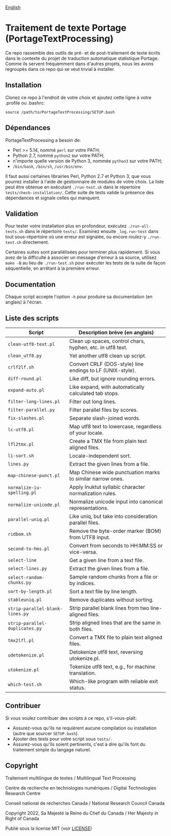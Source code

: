 [English](README.md)

# Traitement de texte Portage (PortageTextProcessing)

Ce repo rassemble des outils de pré- et de post-traitement de texte écrits dans le
contexte du projet de traduction automatique statistique Portage. Comme ils servent
fréquemment dans d'autres projets, nous les avons regroupés dans ce repo qui se veut
trivial à installer.

## Installation

Clonez ce repo à l'endroit de votre choix et ajoutez cette ligne à votre .profile ou .bashrc:

`source /path/to/PortageTextProcessing/SETUP.bash`

## Dépendances

PortageTextProcessing a besoin de:
 - Perl >= 5.14, nommé `perl` sur votre PATH;
 - Python 2.7, nommé `python2` sur votre PATH;
 - n'importe quelle version de Python 3, nommée `python3` sur votre PATH;
 - `/bin/bash`, `/bin/sh`, `/usr/bin/env`.

Il faut aussi certaines librairies Perl, Python 2.7 et Python 3, que vous pourrez
installer à l'aide de gestionnaire de modules de votre choix. La liste peut être obtenue
en exécutant `./run-test.sh` dans le répertoire `tests/check-installation/`. Cette suite
de tests valide la présence des dépendances et signale celles qui manquent.

## Validation

Pour tester votre installation plus en profondeur, exécutez `./run-all-tests.sh` dans le
répertoire `tests/`. Examinez ensuite `_log.run-test` dans tout sous-répertoire où une
erreur est signalée, ou encore roulez-y `./run-test.sh` directement.

Certaines suites sont parallélisées pour terminer plus rapidement. Si vous avez de la
difficulté à associer un message d'erreur à sa source, utilisez `make -B` au lieu de
`./run-test.sh` pour exécuter les tests de la suite de façon séquentielle, en arrêtant à
la première erreur.

## Documentation

Chaque script accepte l'option `-h` pour produire sa documentation (en anglais) à
l'écran.

## Liste des scripts

| Script                          | Description brève (en anglais)                             |
| ------------------------------- | ---------------------------------------------------------- |
| `clean-utf8-text.pl`            | Clean up spaces, control chars, hyphen, etc. in utf8 text. |
| `clean_utf8.py`                 | Yet another utf8 clean up script.                          |
| `crlf2lf.sh`                    | Convert CRLF (DOS-style) line endings to LF (UNIX-style).  |
| `diff-round.pl`                 | Like diff, but ignore rounding errors.                     |
| `expand-auto.pl`                | Like expand, with automatically calculated tab stops.      |
| `filter-long-lines.pl`          | Filter out long lines.                                     |
| `filter-parallel.py`            | Filter parallel files by scores.                           |
| `fix-slashes.pl`                | Separate slash-joined words.                               |
| `lc-utf8.pl`                    | Map utf8 text to lowercase, regardless of your locale.     |
| `lfl2tmx.pl`                    | Create a TMX file from plain text aligned files.           |
| `li-sort.sh`                    | Locale-independent sort.                                   |
| `lines.py`                      | Extract the given lines from a file.                       |
| `map-chinese-punct.pl`          | Map Chinese wide punctuation marks to similar narrow ones. |
| `normalize-iu-spelling.pl`      | Apply Inuktut syllabic character normalization rules.      |
| `normalize-unicode.pl`          | Normalize unicode input into canonical representations.    |
| `parallel-uniq.pl`              | Like uniq, but take into consideration parallel files.     |
| `ridbom.sh`                     | Remove the byte-order marker (BOM) from UTF8 input.        |
| `second-to-hms.pl`              | Convert from seconds to HH:MM:SS or vice-versa.            |
| `select-line`                   | Get a given line from a text file.                         |
| `select-lines.py`               | Extract the given lines from a file.                       |
| `select-random-chunks.py`       | Sample random chunks from a file or by indices.            |
| `sort-by-length.pl`             | Sort a text file by line length.                           |
| `stableuniq.pl`                 | Remove duplicates without sorting.                         |
| `strip-parallel-blank-lines.py` | Strip parallel blank lines from two line-aligned files.    |
| `strip-parallel-duplicates.py`  | Strip aligned lines that are the same in both files.       |
| `tmx2lfl.pl`                    | Convert a TMX file to plain text aligned files.            |
| `udetokenize.pl`                | Detokenize utf8 text, reversing utokenize.pl.              |
| `utokenize.pl`                  | Tokenize utf8 text, e.g., for machine translation.         |
| `which-test.sh`                 | Which-like program with reliable exit status.              |

## Contribuer

Si vous voulez contribuer des scripts à ce repo, s'il-vous-plaît:
 - Assurez-vous qu'ils ne requièrent aucune compilation ou installation (autre que
   sourcer `SETUP.bash`).
 - Ajouter des tests pour votre script sous `tests/`.
 - Assurez-vous qu'ils soient pertinents, c'est à dire qu'ils font du traitement simple
   du langage naturel.

## Copyright

Traitement multilingue de textes / Multilingual Text Processing

Centre de recherche en technologies numériques / Digital Technologies Research Centre

Conseil national de recherches Canada / National Research Council Canada

Copyright 2022, Sa Majesté la Reine du Chef du Canada / Her Majesty in Right of Canada

Publié sous la license MIT (voir [LICENSE](LICENSE))

